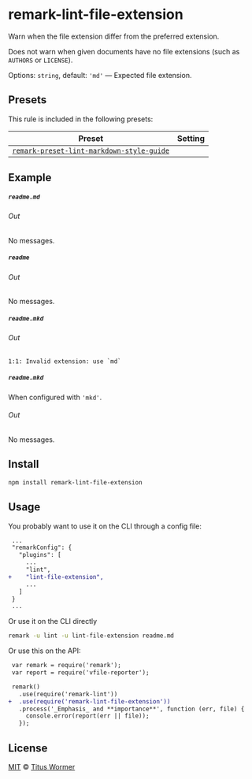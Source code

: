 <!--This file is generated-->

# remark-lint-file-extension

Warn when the file extension differ from the preferred extension.

Does not warn when given documents have no file extensions (such as
`AUTHORS` or `LICENSE`).

Options: `string`, default: `'md'` — Expected file extension.

## Presets

This rule is included in the following presets:

| Preset | Setting |
| ------ | ------- |
| [`remark-preset-lint-markdown-style-guide`](https://github.com/wooorm/remark-lint/tree/master/packages/remark-preset-lint-markdown-style-guide) |  |

## Example

##### `readme.md`

###### Out

No messages.

##### `readme`

###### Out

No messages.

##### `readme.mkd`

###### Out

```text
1:1: Invalid extension: use `md`
```

##### `readme.mkd`

When configured with `'mkd'`.

###### Out

No messages.

## Install

```sh
npm install remark-lint-file-extension
```

## Usage

You probably want to use it on the CLI through a config file:

```diff
 ...
 "remarkConfig": {
   "plugins": [
     ...
     "lint",
+    "lint-file-extension",
     ...
   ]
 }
 ...
```

Or use it on the CLI directly

```sh
remark -u lint -u lint-file-extension readme.md
```

Or use this on the API:

```diff
 var remark = require('remark');
 var report = require('vfile-reporter');

 remark()
   .use(require('remark-lint'))
+  .use(require('remark-lint-file-extension'))
   .process('_Emphasis_ and **importance**', function (err, file) {
     console.error(report(err || file));
   });
```

## License

[MIT](https://github.com/wooorm/remark-lint/blob/master/LICENSE) © [Titus Wormer](http://wooorm.com)

